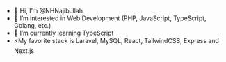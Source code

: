 - 👋 Hi, I’m @NHNajibullah
- 👀 I’m interested in Web Development (PHP, JavaScript, TypeScript, Golang, etc.)
- 🌱 I’m currently learning TypeScript
- ⚡My favorite stack is Laravel, MySQL, React, TailwindCSS, Express and Next.js
